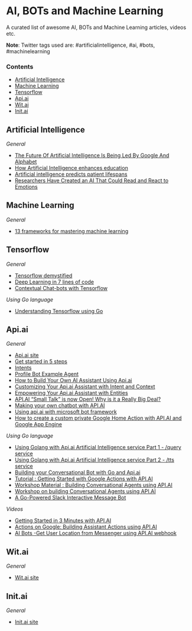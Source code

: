 # AI, BOTs and Machine Learning

A curated list of awesome AI, BOTs and Machine Learning articles, videos etc.

**Note**: Twitter tags used are: #artificialintelligence, #ai, #bots, #machinelearning

### Contents

- [Artificial Intelligence](#artificial-intelligence)
- [Machine Learning](#machine-learning)
- [Tensorflow](#tensorflow)
- [Api.ai](#apiai)
- [Wit.ai](#witai)
- [Init.ai](#initai)

## Artificial Intelligence

*General*

* [The Future Of Artificial Intelligence Is Being Led By Google And Alphabet](http://www.ibtimes.com/future-artificial-intelligence-being-led-google-alphabet-2547160)
* [How Artificial Intelligence enhances education](thenextweb.com/artificial-intelligence/2017/03/13/how-artificial-intelligence-enhances-education/)
* [Artificial intelligence predicts patient lifespans](https://techxplore.com/news/2017-06-artificial-intelligence-patient-lifespans.html)
* [Researchers Have Created an AI That Could Read and React to Emotions](https://futurism.com/researchers-have-created-an-ai-that-could-read-and-react-to-emotions/)

## Machine Learning

*General*

* [13 frameworks for mastering machine learning](http://www.infoworld.com/article/3026262/data-science/13-frameworks-for-mastering-machine-learning.html#slide1)

## Tensorflow

*General*

* [Tensorflow demystified](https://chatbotslife.com/tensorflow-demystified-80987184faf7)
* [Deep Learning in 7 lines of code](https://chatbotslife.com/deep-learning-in-7-lines-of-code-7879a8ef8cfb)
* [Contextual Chat-bots with Tensorflow](https://chatbotsmagazine.com/contextual-chat-bots-with-tensorflow-4391749d0077)

*Using Go language*

* [Understanding Tensorflow using Go](https://pgaleone.eu/tensorflow/go/2017/05/29/understanding-tensorflow-using-go/)

## Api.ai

*General*

* [Api.ai site](https://api.ai)
* [Get started in 5 steps](https://docs.api.ai/docs/get-started)
* [Intents](https://docs.api.ai/docs/concept-intents)
* [Profile Bot Example Agent](https://docs.api.ai/docs/profile-bot-example-agent)
* [How to Build Your Own AI Assistant Using Api.ai](https://www.sitepoint.com/how-to-build-your-own-ai-assistant-using-api-ai/)
* [Customizing Your Api.ai Assistant with Intent and Context](https://www.sitepoint.com/customizing-your-api-ai-assistant-with-intent-and-context/)
* [Empowering Your Api.ai Assistant with Entities](https://www.sitepoint.com/teaching-our-api-ai-assistant-concepts-via-entities/)
* [API.AI “Small Talk” is now Open! Why is it a Really Big Deal?](https://chatbotsmagazine.com/api-ai-small-talk-is-now-open-source-why-is-it-a-big-deal-a39c54f89d85)
* [Making your own chatbot with API.AI](https://blog.craftworkz.co/making-your-own-chatbot-with-api-ai-21be5444a2df)
* [Using api.ai with microsoft bot framework ](https://medium.com/@akshaykulkarni/using-api-ai-with-microsoft-bot-framework-577a5d9fb66f)
* [How to create a custom private Google Home Action with API.AI and Google App Engine](https://medium.com/google-cloud/how-to-create-a-custom-private-google-home-action-260e2c512fc)

*Using Go language*

* [Using Golang with Api.ai Artificial Intelligence service Part 1 - /query service](https://medium.com/@IndianGuru/using-golang-with-api-ai-artificial-intelligence-service-5ed2209a347c)
* [Using Golang with Api.ai Artificial Intelligence service Part 2 - /tts service](https://medium.com/@IndianGuru/using-golang-with-api-ai-artificial-intelligence-service-86afdf4b8ac2)
* [Building your Conversational Bot with Go and Api.ai](https://medium.com/ymedialabs-innovation/building-your-conversational-bot-with-go-and-api-ai-45bc5cb7ce5a)
* [Tutorial : Getting Started with Google Actions with API.AI](https://rominirani.com/tutorial-getting-started-with-google-actions-with-api-ai-a3b79550a062)
* [Workshop Material : Building Conversational Agents using API.AI](https://rominirani.com/workshop-material-building-conversational-agents-using-api-ai-5b2d2f05f097)
* [Workshop on building Conversational Agents using API.AI](https://github.com/rominirani/api-ai-workshop)
* [A Go-Powered Slack Interactive Message Bot](https://github.com/tcnksm/go-slack-interactive)

*Videos*

* [Getting Started in 3 Minutes with API.AI](https://youtu.be/Om7tyGGemXI)
* [Actions on Google: Building Assistant Actions using API.AI](https://youtu.be/9SUAuy9OJg4)
* [AI Bots -Get User Location from Messenger using API.AI webhook](http://dai.ly/x5n8thz)

## Wit.ai

*General*

* [Wit.ai site](https://wit.ai)

## Init.ai

*General*

* [Init.ai site](https://www.init.ai)


